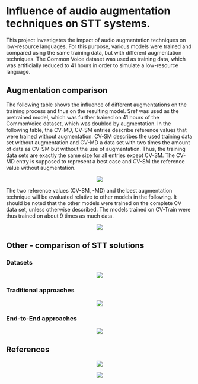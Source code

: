 # Influence of audio augmentation techniques on STT systems.
This project investigates the impact of audio augmentation techniques on low-resource languages. For this purpose, various models were trained and compared using the same training data, but with different augmentation techniques. The Common Voice dataset was used as training data, which was artificially reduced to 41 hours in order to simulate a low-resource language.

## Augmentation comparison
The following table shows the influence of different augmentations on the training process and thus on the resulting model. $ref was used as the pretrained model, which was further trained on 41 hours of the CommonVoice dataset, which was doubled by augmentation. In the following table, the CV-MD, CV-SM entries describe reference values that were trained without augmentation. CV-SM describes the used training data set without augmentation and CV-MD a data set with two times the amount of data as CV-SM but without the use of augmentation. Thus, the training data sets are exactly the same size for all entries except CV-SM. The CV-MD entry is supposed to represent a best case and CV-SM the reference value without augmentation. 
<p align="center">
<img src="https://raw.githubusercontent.com/NiklasHoltmeyer/stt-audioengine/master/misc/comparison/svg/3_comparison.svg"/>
</p>

The two reference values (CV-SM, -MD) and the best augmentation technique will be evaluated relative to other models in the following. It should be noted that the other models were trained on the complete CV data set, unless otherwise described. The models trained on CV-Train were thus trained on about 9 times as much data.

<p align="center">
<img src="https://raw.githubusercontent.com/NiklasHoltmeyer/stt-audioengine/master/misc/comparison/svg/3_overall.svg"/>
</p>

## Other - comparison of STT solutions
### Datasets
<p align="center">
<img src="https://raw.githubusercontent.com/NiklasHoltmeyer/stt-audioengine/master/misc/comparison/svg/1_datasets.svg"/>
</p>

### Traditional approaches
<p align="center">
<img src="https://raw.githubusercontent.com/NiklasHoltmeyer/stt-audioengine/master/misc/comparison/svg/2_related_work_trad.svg"/>
</p>

### End-to-End approaches
<p align="center">
<img src="https://raw.githubusercontent.com/NiklasHoltmeyer/stt-audioengine/master/misc/comparison/svg/2_related_work_end_to_end_comparison.svg"/>
</p>

## References
<p align="center">
<img src="https://raw.githubusercontent.com/NiklasHoltmeyer/stt-audioengine/master/misc/comparison/svg/references-1.svg"/>
</p>
<p align="center">
<img src="https://raw.githubusercontent.com/NiklasHoltmeyer/stt-audioengine/master/misc/comparison/svg/references-2.svg"/>
</p>
